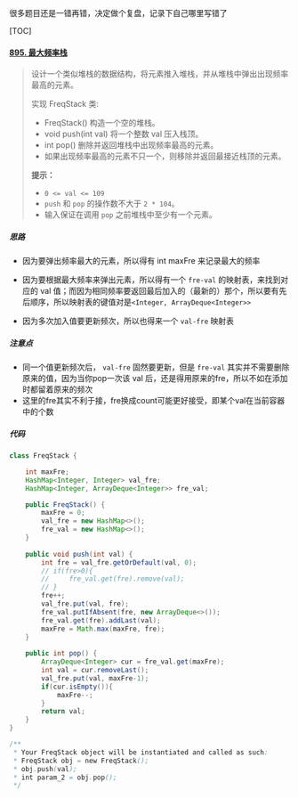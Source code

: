 很多题目还是一错再错，决定做个复盘，记录下自己哪里写错了



[TOC]

#### [895. 最大频率栈](https://leetcode-cn.com/problems/maximum-frequency-stack/)

> 设计一个类似堆栈的数据结构，将元素推入堆栈，并从堆栈中弹出出现频率最高的元素。
>
> 实现 FreqStack 类:
>
> - FreqStack() 构造一个空的堆栈。
> - void push(int val) 将一个整数 val 压入栈顶。
> - int pop() 删除并返回堆栈中出现频率最高的元素。
>  - 如果出现频率最高的元素不只一个，则移除并返回最接近栈顶的元素。
> 
>
> 
>**提示：**
> 
>- `0 <= val <= 109`
> - `push` 和 `pop` 的操作数不大于 `2 * 104`。
> - 输入保证在调用 `pop` 之前堆栈中至少有一个元素。





##### 思路

- 因为要弹出频率最大的元素，所以得有 int maxFre 来记录最大的频率

- 因为要根据最大频率来弹出元素，所以得有一个 `fre-val` 的映射表，来找到对应的 val 值；而因为相同频率要返回最后加入的（最新的）那个，所以要有先后顺序，所以映射表的键值对是`<Integer, ArrayDeque<Integer>>`
- 因为多次加入值要更新频次，所以也得来一个 `val-fre` 映射表





##### 注意点

- 同一个值更新频次后， `val-fre` 固然要更新，但是 `fre-val` 其实并不需要删除原来的值，因为当你pop一次该 val 后，还是得用原来的fre，所以不如在添加时都留着原来的频次
- 这里的fre其实不利于接，fre换成count可能更好接受，即某个val在当前容器中的个数



##### 代码

```java
class FreqStack {

    int maxFre;
    HashMap<Integer, Integer> val_fre;
    HashMap<Integer, ArrayDeque<Integer>> fre_val;

    public FreqStack() {
        maxFre = 0;
        val_fre = new HashMap<>();
        fre_val = new HashMap<>();
    }
    
    public void push(int val) {
        int fre = val_fre.getOrDefault(val, 0);
        // if(fre>0){
        //     fre_val.get(fre).remove(val);
        // }
        fre++;
        val_fre.put(val, fre);
        fre_val.putIfAbsent(fre, new ArrayDeque<>());
        fre_val.get(fre).addLast(val);
        maxFre = Math.max(maxFre, fre);
    }
    
    public int pop() {
        ArrayDeque<Integer> cur = fre_val.get(maxFre);
        int val = cur.removeLast();
        val_fre.put(val, maxFre-1);
        if(cur.isEmpty()){
            maxFre--;
        }
        return val;
    }
}

/**
 * Your FreqStack object will be instantiated and called as such:
 * FreqStack obj = new FreqStack();
 * obj.push(val);
 * int param_2 = obj.pop();
 */
```

